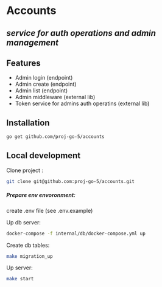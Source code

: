 # Accounts
## _service for auth operations and admin management_

## Features

- Admin login (endpoint)
- Admin create (endpoint)
- Admin list (endpoint)
- Admin middleware (external lib)
- Token service for admins auth operatins (external lib)



## Installation

```sh
go get github.com/proj-go-5/accounts
```

## Local development

Clone project :

```sh
git clone git@github.com:proj-go-5/accounts.git
```

##### Prepare env envoronment:
create .env file (see .env.example)

Up db server:
```sh
docker-compose -f internal/db/docker-compose.yml up
```

Create db tables:
```sh
make migration_up
```

Up server:
```sh
make start
```
